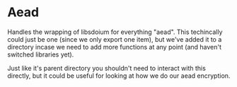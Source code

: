 # Aead #

Handles the wrapping of libsdoium for everything "aead". This techincally could
just be one (since we only export one item), but we've added it to a directory
incase we need to add more functions at any point (and haven't switched libraries yet).

Just like it's parent directory you shouldn't need to interact with this directly, but
it could be useful for looking at how we do our aead encryption.
